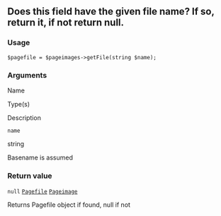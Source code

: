 Does this field have the given file name? If so, return it, if not return null.
-------------------------------------------------------------------------------

### Usage

    $pagefile = $pageimages->getFile(string $name);

### Arguments

Name

Type(s)

Description

`name`

string

Basename is assumed

### Return value

`null` [`Pagefile`](/api/ref/pagefile/) [`Pageimage`](/api/ref/pageimage/)

Returns Pagefile object if found, null if not

